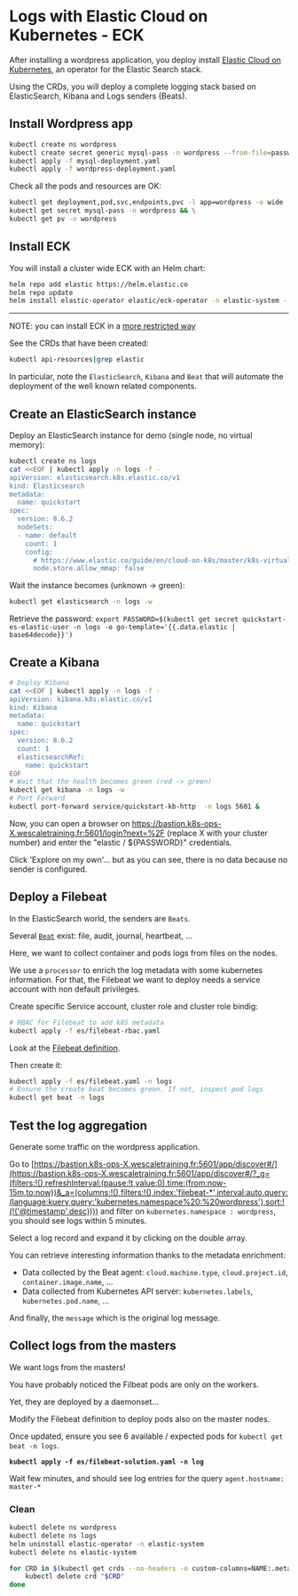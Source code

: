 # Logs with Elastic Cloud on Kubernetes - ECK

After installing a wordpress application, you deploy install [Elastic Cloud on Kubernetes](https://www.elastic.co/guide/en/cloud-on-k8s/master/k8s-overview.html), an operator for the Elastic Search stack.

Using the CRDs, you will deploy a complete logging stack based on ElasticSearch, Kibana and Logs senders (Beats).

## Install Wordpress app

```sh
kubectl create ns wordpress
kubectl create secret generic mysql-pass -n wordpress --from-file=password.txt
kubectl apply -f mysql-deployment.yaml
kubectl apply -f wordpress-deployment.yaml
```

Check all the pods and resources are OK:

```sh
kubectl get deployment,pod,svc,endpoints,pvc -l app=wordpress -o wide -n wordpress && \
kubectl get secret mysql-pass -n wordpress && \
kubectl get pv -n wordpress
```

## Install ECK

You will install a cluster wide ECK with an Helm chart:

```sh
helm repo add elastic https://helm.elastic.co
helm repo update
helm install elastic-operator elastic/eck-operator -n elastic-system --create-namespace
```

---

NOTE: you can install ECK in a [more restricted way](https://www.elastic.co/guide/en/cloud-on-k8s/master/k8s-install-helm.html#k8s-install-helm-restricted)

See the CRDs that have been created:

```sh
kubectl api-resources|grep elastic
```

In particular, note the `ElasticSearch`, `Kibana` and `Beat` that will automate the deployment of the well known related components.

## Create an ElasticSearch instance

Deploy an ElasticSearch instance for demo (single node, no virtual memory):

```sh
kubectl create ns logs
cat <<EOF | kubectl apply -n logs -f -
apiVersion: elasticsearch.k8s.elastic.co/v1
kind: Elasticsearch
metadata:
  name: quickstart
spec:
  version: 8.6.2
  nodeSets:
  - name: default
    count: 1
    config:
      # https://www.elastic.co/guide/en/cloud-on-k8s/master/k8s-virtual-memory.html
      node.store.allow_mmap: false
```

Wait the instance becomes (unknown -> green):

```sh
kubectl get elasticsearch -n logs -w
```

Retrieve the password: `export PASSWORD=$(kubectl get secret quickstart-es-elastic-user -n logs -o go-template='{{.data.elastic | base64decode}}')`

## Create a Kibana

```sh
# Deploy Kibana
cat <<EOF | kubectl apply -n logs -f -
apiVersion: kibana.k8s.elastic.co/v1
kind: Kibana
metadata:
  name: quickstart
spec:
  version: 8.6.2
  count: 1
  elasticsearchRef:
    name: quickstart
EOF
# Wait that the health becomes green (red -> green)
kubectl get kibana -n logs -w
# Port Forward
kubectl port-forward service/quickstart-kb-http  -n logs 5601 &
```

Now, you can open a browser on <https://bastion.k8s-ops-X.wescaletraining.fr:5601/login?next=%2F> (replace X with your cluster number) and enter the "elastic / ${PASSWORD}" credentials.

Click 'Explore on my own'... but as you can see, there is no data because no sender is configured.

## Deploy a Filebeat

In the ElasticSearch world, the senders are `Beats`.

Several [`Beat`](https://www.elastic.co/beats/) exist: file, audit, journal, heartbeat, ...

Here, we want to collect container and pods logs from files on the nodes.

We use a `processor` to enrich the log metadata with some kubernetes information.
For that, the Filebeat we want to deploy needs a service account with non default privileges.

Create specific Service account, cluster role and cluster role bindig:

```sh
# RBAC for Filebeat to add k8S metadata
kubectl apply -f es/filebeat-rbac.yaml
```

Look at the [Filebeat definition](es/filebeat.yaml).

Then create it:

```sh
kubectl apply -f es/filebeat.yaml -n logs
# Ensure the create beat becomes green. If not, inspect pod logs
kubectl get beat -n logs
```

## Test the log aggregation

Generate some traffic on the wordpress application.

Go to [https://bastion.k8s-ops-X.wescaletraining.fr:5601/app/discover#/](https://bastion.k8s-ops-X.wescaletraining.fr:5601/app/discover#/?_g=(filters:!(),refreshInterval:(pause:!t,value:0),time:(from:now-15m,to:now))&_a=(columns:!(),filters:!(),index:'filebeat-*',interval:auto,query:(language:kuery,query:'kubernetes.namespace%20:%20wordpress'),sort:!(!('@timestamp',desc)))) and filter on `kubernetes.namespace : wordpress`, you should see logs within 5 minutes.

Select a log record and expand it by clicking on the double array.

You can retrieve interesting information thanks to the metadata enrichment:

* Data collected by the Beat agent: `cloud.machine.type`, `cloud.project.id`, `container.image.name`, ...
* Data collected from Kubernetes API server: `kubernetes.labels`, `kubernetes.pod.name`, ...

And finally, the `message` which is the original log message.

## Collect logs from the masters

We want logs from the masters!

You have probably noticed the Filbeat pods are only on the workers.

Yet, they are deployed by a daemonset...

Modify the Filebeat definition to deploy pods also on the master nodes.

Once updated, ensure you see 6 available / expected pods for `kubectl get beat -n logs`.

**`kubectl apply -f es/filebeat-solution.yaml -n log`**

Wait few minutes, and should see log entries for the query `agent.hostname: master-*`

### Clean

```sh
kubectl delete ns wordpress
kubectl delete ns logs
helm uninstall elastic-operator -n elastic-system
kubectl delete ns elastic-system

for CRD in $(kubectl get crds --no-headers -o custom-columns=NAME:.metadata.name | grep k8s.elastic.co); do
    kubectl delete crd "$CRD"
done
```
